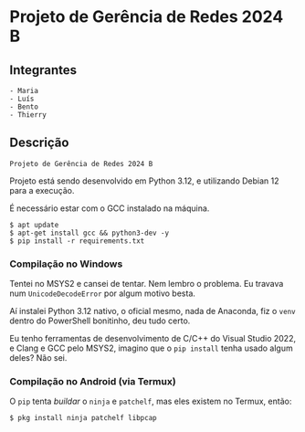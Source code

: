 # Projeto de Gerência de Redes 2024 B

## Integrantes

    - Maria 
    - Luís
    - Bento
    - Thierry

## Descrição

    Projeto de Gerência de Redes 2024 B

Projeto está sendo desenvolvido em Python 3.12, e utilizando Debian 12 para a execução.

É necessário estar com o GCC instalado na máquina.

    $ apt update
    $ apt-get install gcc && python3-dev -y
    $ pip install -r requirements.txt

### Compilação no Windows

Tentei no MSYS2 e cansei de tentar. Nem lembro o problema. Eu travava num `UnicodeDecodeError` por algum motivo besta.

Aí instalei Python 3.12 nativo, o oficial mesmo, nada de Anaconda, fiz o `venv` dentro do PowerShell bonitinho, deu tudo certo.

Eu tenho ferramentas de desenvolvimento de C/C++ do Visual Studio 2022, e Clang e GCC pelo MSYS2, imagino que o `pip install` tenha usado algum deles? Não sei.

### Compilação no Android (via Termux)

O `pip` tenta _buildar_ o `ninja` e `patchelf`, mas eles existem no Termux, então:

    $ pkg install ninja patchelf libpcap
